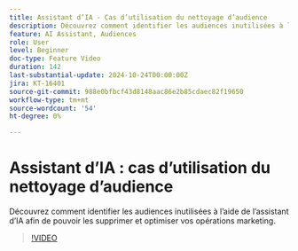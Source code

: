 ```yaml
---
title: Assistant d’IA - Cas d’utilisation du nettoyage d’audience
description: Découvrez comment identifier les audiences inutilisées à l’aide de l’assistant d’IA afin de pouvoir les supprimer et optimiser vos opérations marketing.
feature: AI Assistant, Audiences
role: User
level: Beginner
doc-type: Feature Video
duration: 142
last-substantial-update: 2024-10-24T00:00:00Z
jira: KT-16401
source-git-commit: 988e0bfbcf43d8148aac86e2b85cdaec82f19650
workflow-type: tm+mt
source-wordcount: '54'
ht-degree: 0%

---
```



# Assistant d’IA : cas d’utilisation du nettoyage d’audience

Découvrez comment identifier les audiences inutilisées à l’aide de l’assistant d’IA afin de pouvoir les supprimer et optimiser vos opérations marketing.

>[!VIDEO](https://video.tv.adobe.com/v/3435532/?learn=on)
